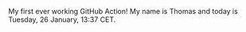 My first ever working GitHub Action!
My name is Thomas and today is Tuesday, 26 January, 13:37 CET. 
